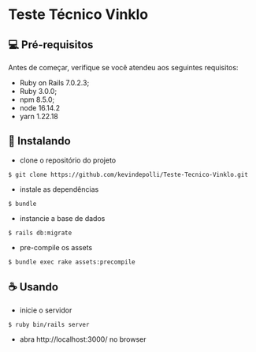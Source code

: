 # Teste Técnico Vinklo


## 💻 Pré-requisitos

Antes de começar, verifique se você atendeu aos seguintes requisitos:

-  Ruby on Rails 7.0.2.3;
-   Ruby 3.0.0;
-   npm 8.5.0;
-   node 16.14.2
-   yarn 1.22.18

## 🚀 Instalando 

* clone o repositório do projeto
```
$ git clone https://github.com/kevindepolli/Teste-Tecnico-Vinklo.git
```
* instale as dependências
```
$ bundle
``` 
* instancie a base de dados
```
$ rails db:migrate
``` 

* pre-compile os assets
```
$ bundle exec rake assets:precompile
``` 
## ☕ Usando 

* inicie o servidor
```
$ ruby bin/rails server
```
* abra http://localhost:3000/ no browser


